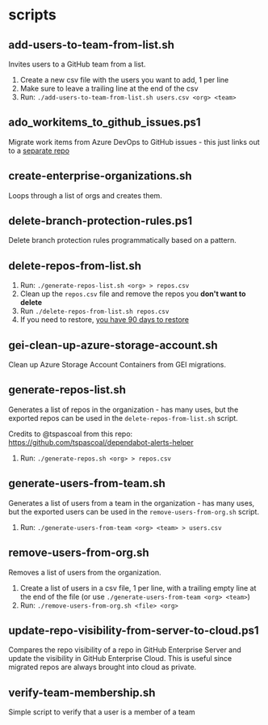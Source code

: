 # scripts

## add-users-to-team-from-list.sh

Invites users to a GitHub team from a list.

1. Create a new csv file with the users you want to add, 1 per line
2. Make sure to leave a trailing line at the end of the csv
3. Run: `./add-users-to-team-from-list.sh users.csv <org> <team>`

## ado_workitems_to_github_issues.ps1

Migrate work items from Azure DevOps to GitHub issues - this just links out to a [separate repo](https://github.com/joshjohanning/ado_workitems_to_github_issues)

## create-enterprise-organizations.sh

Loops through a list of orgs and creates them.

## delete-branch-protection-rules.ps1

Delete branch protection rules programmatically based on a pattern.

## delete-repos-from-list.sh

1. Run: `./generate-repos-list.sh <org> > repos.csv`
2. Clean up the `repos.csv` file and remove the repos you **don't want to delete**
3. Run `./delete-repos-from-list.sh repos.csv`
4. If you need to restore, [you have 90 days to restore](https://docs.github.com/en/repositories/creating-and-managing-repositories/restoring-a-deleted-repository)

## gei-clean-up-azure-storage-account.sh

Clean up Azure Storage Account Containers from GEI migrations.

## generate-repos-list.sh

Generates a list of repos in the organization - has many uses, but the exported repos can be used in the `delete-repos-from-list.sh` script.

Credits to @tspascoal from this repo: https://github.com/tspascoal/dependabot-alerts-helper

1. Run: `./generate-repos.sh <org> > repos.csv`

## generate-users-from-team.sh

Generates a list of users from a team in the organization - has many uses, but the exported users can be used in the `remove-users-from-org.sh` script.

1. Run: `./generate-users-from-team <org> <team> > users.csv`

## remove-users-from-org.sh

Removes a list of users from the organization.

1. Create a list of users in a csv file, 1 per line, with a trailing empty line at the end of the file (or use `./generate-users-from-team <org> <team>`)
2. Run: `./remove-users-from-org.sh <file> <org>`

## update-repo-visibility-from-server-to-cloud.ps1

Compares the repo visibility of a repo in GitHub Enterprise Server and update the visibility in GitHub Enterprise Cloud. This is useful since migrated repos are always brought into cloud as private.

## verify-team-membership.sh

Simple script to verify that a user is a member of a team
